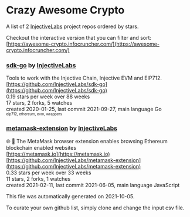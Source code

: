 # Crazy Awesome Crypto
A list of 2 [InjectiveLabs](https://github.com/InjectiveLabs) project repos ordered by stars.  

Checkout the interactive version that you can filter and sort: 
[https://awesome-crypto.infocruncher.com/](https://awesome-crypto.infocruncher.com/)  


### [sdk-go](https://github.com/InjectiveLabs/sdk-go) by [InjectiveLabs](https://github.com/InjectiveLabs)  
Tools to work with the Injective Chain, Injective EVM and EIP712.  
[https://github.com/InjectiveLabs/sdk-go](https://github.com/InjectiveLabs/sdk-go)  
0.19 stars per week over 88 weeks  
17 stars, 2 forks, 5 watches  
created 2020-01-25, last commit 2021-09-27, main language Go  
<sub><sup>eip712, ethereum, evm, wrappers</sup></sub>


### [metamask-extension](https://github.com/InjectiveLabs/metamask-extension) by [InjectiveLabs](https://github.com/InjectiveLabs)  
:globe_with_meridians: :electric_plug: The MetaMask browser extension enables browsing Ethereum blockchain enabled websites  
[https://metamask.io](https://metamask.io)  
[https://github.com/InjectiveLabs/metamask-extension](https://github.com/InjectiveLabs/metamask-extension)  
0.33 stars per week over 33 weeks  
11 stars, 2 forks, 1 watches  
created 2021-02-11, last commit 2021-06-05, main language JavaScript  


This file was automatically generated on 2021-10-05.  

To curate your own github list, simply clone and change the input csv file.  